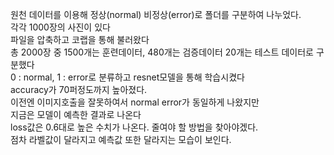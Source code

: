 원천 데이터를 이용해 정상(normal) 비정상(error)로 폴더를 구분하여 나누었다.\
각각 1000장의 사진이 있다\
파일을 압축하고 코랩을 통해 불러왔다\
총 2000장 중 1500개는 훈련데이터, 480개는 검증데이터 20개는 테스트 데이터로 구분했다\
0 : normal, 1 : error로 분류하고 resnet모델을 통해 학습시켰다\
accuracy가 70퍼정도까지 높아졌다.\
이전엔 이미지호출을 잘못하여서 normal error가 동일하게 나왔지만\
지금은 모델이 예측한 결과로 나온다\
loss값은 0.6대로 높은 수치가 나온다. 줄여야 할 방법을 찾아야겠다.\
점차 라벨값이 달라지고 예측값 또한 달라지는 모습이 보인다.
